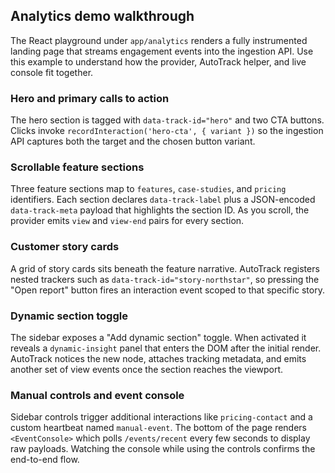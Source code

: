 ## Analytics demo walkthrough

The React playground under `app/analytics` renders a fully instrumented landing
page that streams engagement events into the ingestion API. Use this example to
understand how the provider, AutoTrack helper, and live console fit together.

### Hero and primary calls to action

The hero section is tagged with `data-track-id="hero"` and two CTA buttons.
Clicks invoke `recordInteraction('hero-cta', { variant })` so the ingestion API
captures both the target and the chosen button variant.

### Scrollable feature sections

Three feature sections map to `features`, `case-studies`, and `pricing`
identifiers. Each section declares `data-track-label` plus a JSON-encoded
`data-track-meta` payload that highlights the section ID. As you scroll, the
provider emits `view` and `view-end` pairs for every section.

### Customer story cards

A grid of story cards sits beneath the feature narrative. AutoTrack registers
nested trackers such as `data-track-id="story-northstar"`, so pressing the
"Open report" button fires an interaction event scoped to that specific story.

### Dynamic section toggle

The sidebar exposes a "Add dynamic section" toggle. When activated it reveals a
`dynamic-insight` panel that enters the DOM after the initial render. AutoTrack
notices the new node, attaches tracking metadata, and emits another set of view
events once the section reaches the viewport.

### Manual controls and event console

Sidebar controls trigger additional interactions like `pricing-contact` and a
custom heartbeat named `manual-event`. The bottom of the page renders
`<EventConsole>` which polls `/events/recent` every few seconds to display raw
payloads. Watching the console while using the controls confirms the end-to-end
flow.
